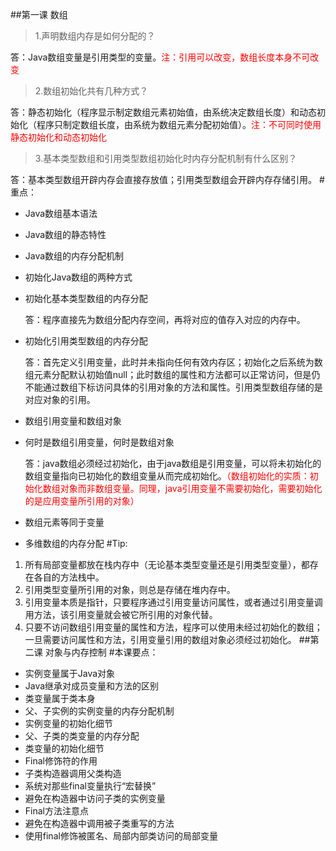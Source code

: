 ##第一课 数组
>1.声明数组内存是如何分配的？

答：Java数组变量是引用类型的变量。<font color='red'>注：引用可以改变，数组长度本身不可改变</font>
>2.数组初始化共有几种方式？

答：静态初始化（程序显示制定数组元素初始值，由系统决定数组长度）和动态初始化（程序只制定数组长度，由系统为数组元素分配初始值）。<font color='red'>注：不可同时使用静态初始化和动态初始化</font>
>3.基本类型数组和引用类型数组初始化时内存分配机制有什么区别？

答：基本类型数组开辟内存会直接存放值；引用类型数组会开辟内存存储引用。
#重点：
* Java数组基本语法
* Java数组的静态特性
* Java数组的内存分配机制
* 初始化Java数组的两种方式
* 初始化基本类型数组的内存分配

	答：程序直接先为数组分配内存空间，再将对应的值存入对应的内存中。
* 初始化引用类型数组的内存分配

	答：首先定义引用变量，此时并未指向任何有效内存区；初始化之后系统为数组元素分配默认初始值null；此时数组的属性和方法都可以正常访问，但是仍不能通过数组下标访问具体的引用对象的方法和属性。引用类型数组存储的是对应对象的引用。
* 数组引用变量和数组对象
* 何时是数组引用变量，何时是数组对象

	答：java数组必须经过初始化，由于java数组是引用变量，可以将未初始化的数组变量指向已初始化的数组变量从而完成初始化。<font color='red'>（数组初始化的实质：初始化数组对象而非数组变量。同理，java引用变量不需要初始化，需要初始化的是应用变量所引用的对象）</font>
* 数组元素等同于变量
* 多维数组的内存分配
#Tip:
1.	所有局部变量都放在栈内存中（无论基本类型变量还是引用类型变量），都存在各自的方法栈中。
2.	引用类型变量所引用的对象，则总是存储在堆内存中。
3.	引用变量本质是指针，只要程序通过引用变量访问属性，或者通过引用变量调用方法，该引用变量就会被它所引用的对象代替。
4.	只要不访问数组引用变量的属性和方法，程序可以使用未经过初始化的数组；一旦需要访问属性和方法，引用变量引用的数组对象必须经过初始化。
##第二课 对象与内存控制
#本课要点：
* 实例变量属于Java对象
* Java继承对成员变量和方法的区别
* 类变量属于类本身
* 父、子实例的实例变量的内存分配机制
* 实例变量的初始化细节
* 父、子类的类变量的内存分配
* 类变量的初始化细节
* Final修饰符的作用
* 子类构造器调用父类构造
* 系统对那些final变量执行“宏替换”
* 避免在构造器中访问子类的实例变量
* Final方法注意点
* 避免在构造器中调用被子类重写的方法
* 使用final修饰被匿名、局部内部类访问的局部变量
